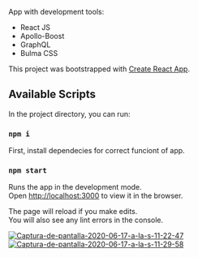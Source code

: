 
App with development tools:

- React JS
- Apollo-Boost
- GraphQL
- Bulma CSS


This project was bootstrapped with [Create React App](https://github.com/facebook/create-react-app).

## Available Scripts

In the project directory, you can run:

### `npm i`

First, install dependecies for correct funciont of app.

### `npm start`

Runs the app in the development mode.<br />
Open [http://localhost:3000](http://localhost:3000) to view it in the browser.

The page will reload if you make edits.<br />
You will also see any lint errors in the console.


<a href="https://ibb.co/JqpLt6d"><img src="https://i.ibb.co/9h4XgKv/Captura-de-pantalla-2020-06-17-a-la-s-11-22-47.png" alt="Captura-de-pantalla-2020-06-17-a-la-s-11-22-47" border="0" /></a>
<a href="https://ibb.co/T29FyVh"><img src="https://i.ibb.co/jfn1tc4/Captura-de-pantalla-2020-06-17-a-la-s-11-29-58.png" alt="Captura-de-pantalla-2020-06-17-a-la-s-11-29-58" border="0"></a>
